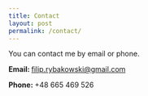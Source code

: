 ```yaml
---
title: Contact
layout: post
permalink: /contact/
---
```


<p>You can contact me by email or phone.</p>

<p><b>Email: </b><a href="mailto:filip.rybakowski@gmail.com?Subject=Hello%20Filip" target="_top">filip.rybakowski@gmail.com</a></p>
<p><b>Phone: </b> +48 665 469 526</p>

